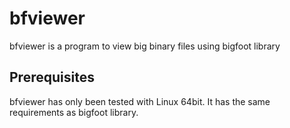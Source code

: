# bfviewer
bfviewer is a program to view big binary files using bigfoot library

## Prerequisites
bfviewer has only been tested with Linux 64bit. It has the same requirements as bigfoot library.

